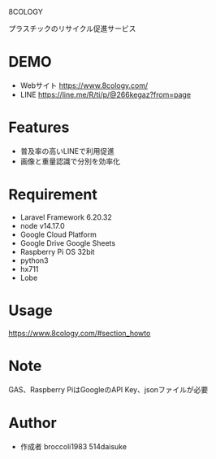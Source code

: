 8COLOGY
 
プラスチックのリサイクル促進サービス
 
# DEMO
- Webサイト  https://www.8cology.com/
- LINE https://line.me/R/ti/p/@266kegaz?from=page
 
# Features
 
 - 普及率の高いLINEで利用促進
 - 画像と重量認識で分別を効率化
 
# Requirement
 
* Laravel Framework 6.20.32
* node v14.17.0
* Google Cloud Platform
* Google Drive Google Sheets
* Raspberry Pi OS 32bit
* python3
* hx711
* Lobe
 
 
# Usage
 
https://www.8cology.com/#section_howto
 
# Note
 
GAS、Raspberry PiはGoogleのAPI Key、jsonファイルが必要
 
# Author
 
* 作成者 broccoli1983 514daisuke
 